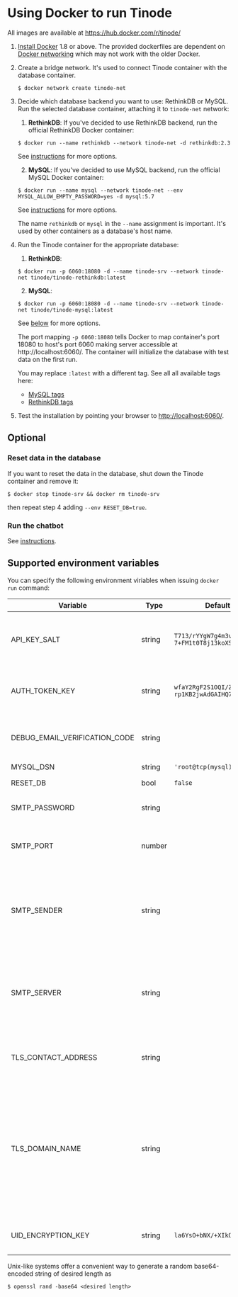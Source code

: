 # Using Docker to run Tinode

All images are available at https://hub.docker.com/r/tinode/

1. [Install Docker](https://docs.docker.com/install/) 1.8 or above. The provided dockerfiles are dependent on [Docker networking](https://docs.docker.com/network/) which may not work with the older Docker.

2. Create a bridge network. It's used to connect Tinode container with the database container.
	```
	$ docker network create tinode-net
	```

3. Decide which database backend you want to use: RethinkDB or MySQL. Run the selected database container, attaching it to `tinode-net` network:

	1. **RethinkDB**: If you've decided to use RethinkDB backend, run the official RethinkDB Docker container:
	```
	$ docker run --name rethinkdb --network tinode-net -d rethinkdb:2.3
	```
	See [instructions](https://hub.docker.com/_/rethinkdb/) for more options.

	2. **MySQL**: If you've decided to use MySQL backend, run the official MySQL Docker container:
	```
	$ docker run --name mysql --network tinode-net --env MYSQL_ALLOW_EMPTY_PASSWORD=yes -d mysql:5.7
	```
	See [instructions](https://hub.docker.com/_/mysql/) for more options.

	The name `rethinkdb` or `mysql` in the `--name` assignment is important. It's used by other containers as a database's host name.

4. Run the Tinode container for the appropriate database:

	1. **RethinkDB**:
	```
	$ docker run -p 6060:18080 -d --name tinode-srv --network tinode-net tinode/tinode-rethinkdb:latest
	```

	2. **MySQL**:
	```
	$ docker run -p 6060:18080 -d --name tinode-srv --network tinode-net tinode/tinode-mysql:latest
	```

	See [below](#supported-environment-variables) for more options.
	
	The port mapping `-p 6060:18080` tells Docker to map container's port 18080 to host's port 6060 making server accessible at http://localhost:6060/. The container will initialize the database with test data on the first run.

	You may replace `:latest` with a different tag. See all all available tags here:
	 * [MySQL tags](https://hub.docker.com/r/tinode/tinode-mysql/tags/)
	 * [RethinkDB tags](https://hub.docker.com/r/tinode/tinode-rethink/tags/)

5. Test the installation by pointing your browser to [http://localhost:6060/](http://localhost:6060/).

## Optional

### Reset data in the database

If you want to reset the data in the database, shut down the Tinode container and remove it:
```
$ docker stop tinode-srv && docker rm tinode-srv
```
then repeat step 4 adding `--env RESET_DB=true`.


### Run the chatbot

See [instructions](../chatbot/).

## Supported environment variables

You can specify the following environment viriables when issuing `docker run` command:

| Variable | Type | Default | Function |
| --- | --- | --- | --- |
| API_KEY_SALT | string | `T713/rYYgW7g4m3vG6zGRh 7+FM1t0T8j13koXScOAj4=` | base64-encoded 32 random bytes used as API salt. Use [keygen](../keygen) to create a personalized API key. |
| AUTH_TOKEN_KEY | string | `wfaY2RgF2S1OQI/ZlK+LS rp1KB2jwAdGAIHQ7JZn+Kc=` | base64-encoded 32 random bytes used as salt for authentication tokens. |
| DEBUG_EMAIL_VERIFICATION_CODE | string |  | Enable dummy email verification code, e.g. `123456`. Disabled by default (empty string). |
| MYSQL_DSN | string | `'root@tcp(mysql)/tinode'` | MySQL [DSN](https://github.com/go-sql-driver/mysql#dsn-data-source-name). |
| RESET_DB | bool | `false` | Drop and recreate the database. |
| SMTP_PASSWORD | string |  | Password to use for authentication with the SMTP server. |
| SMTP_PORT | number |  | Port number of the SMTP server to use for sending verification emails, e.g. `25` or `587`. |
| SMTP_SENDER | string |  | [RFC 5322](https://tools.ietf.org/html/rfc5322) email address to use in the `FROM` field of verification emails and for authentication with the SMTP server, .e.g. `'"John Doe" <jdoe@example.com>'`. |
| SMTP_SERVER | string |  | Name of the SMTP server to use for sending verification emails, e.g. `smtp.gmail.com`. If SMTP_SERVER is not defined, email verification will be disabled. |
| TLS_CONTACT_ADDRESS | string |  | Optional email to use as contact for [LetsEncrypt](https://letsencrypt.org/) certificates, e.g. `jdoe@example.com`. |
| TLS_DOMAIN_NAME | string |  | If non-empty, enables TLS (http**s**) and configures domain name of your container, e.g. `www.example.com`. In order for TLS to work you have to expose your HTTPS port to the Internet and correctly configure DNS. It WILL FAIL with `localhost` or unroutable IPs. |
| UID_ENCRYPTION_KEY | string | `la6YsO+bNX/+XIkOqc5Svw==` | base64-encoded 16 random bytes used as an encryption key for user IDs. |

Unix-like systems offer a convenient way to generate a random base64-encoded string of desired length as
```
$ openssl rand -base64 <desired length>
```